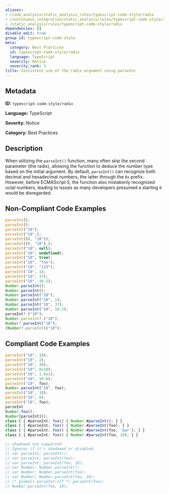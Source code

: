 ```yaml
---
aliases:
- /code_analysis/static_analysis_rules/typescript-code-style/radix
- /continuous_integration/static_analysis/rules/typescript-code-style/radix
- /static_analysis/rules/typescript-code-style/radix
dependencies: []
disable_edit: true
group_id: typescript-code-style
meta:
  category: Best Practices
  id: typescript-code-style/radix
  language: TypeScript
  severity: Notice
  severity_rank: 3
title: Consistent use of the radix argument using parseInt
---
```

<!--  SOURCED FROM https://github.com/DataDog/datadog-static-analyzer-rule-docs -->


## Metadata
**ID:** `typescript-code-style/radix`

**Language:** TypeScript

**Severity:** Notice

**Category:** Best Practices

## Description
When utilizing the `parseInt()` function, many often skip the second parameter (the radix), allowing the function to deduce the number type based on the initial argument. By default, `parseInt()` can recognize both decimal and hexadecimal numbers, the latter through the `0x` prefix. However, before ECMAScript 5, the function also mistakenly recognized octal numbers, leading to issues as many developers presumed a starting `0` would be disregarded.

## Non-Compliant Code Examples
```typescript
parseInt();
parseInt();
parseInt("10");
parseInt("10",);
parseInt((0, "10"));
parseInt((0, "10"),);
parseInt("10", null);
parseInt("10", undefined);
parseInt("10", true);
parseInt("10", "foo");
parseInt("10", "123");
parseInt("10", 1);
parseInt("10", 37);
parseInt("10", 10.5);
Number.parseInt();
Number.parseInt();
Number.parseInt("10");
Number.parseInt("10", 1);
Number.parseInt("10", 37);
Number.parseInt("10", 10.5);
parseInt?.("10");
Number.parseInt?.("10");
Number?.parseInt("10");
(Number?.parseInt)("10");

```

## Compliant Code Examples
```typescript
parseInt("10", 10);
parseInt("10", 2);
parseInt("10", 36);
parseInt("10", 0x10);
parseInt("10", 1.6e1);
parseInt("10", 10.0);
parseInt("10", foo);
Number.parseInt("10", foo);
parseInt("10", 10);
parseInt("10", 8);
parseInt("10", foo);
parseInt
Number.foo();
Number[parseInt]();
class C { #parseInt; foo() { Number.#parseInt(); } }
class C { #parseInt; foo() { Number.#parseInt(foo); } }
class C { #parseInt; foo() { Number.#parseInt(foo, 'bar'); } }
class C { #parseInt; foo() { Number.#parseInt(foo, 10); } }

// shadowed not supported
// Ignores if it's shadowed or disabled.
// var parseInt; parseInt();
// var parseInt; parseInt(foo);
// var parseInt; parseInt(foo, 10);
// var Number; Number.parseInt();
// var Number; Number.parseInt(foo);
// var Number; Number.parseInt(foo, 10);
// /* globals parseInt:off */ parseInt(foo);
// Number.parseInt(foo, 10);
```
